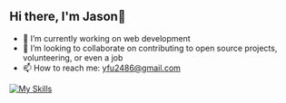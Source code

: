 ## Hi there, I'm Jason👋

- 🔭 I’m currently working on web development
- 👯 I’m looking to collaborate on contributing to open source projects, volunteering, or even a job
- 📫 How to reach me: yfu2486@gmail.com
  
[![My Skills](https://skillicons.dev/icons?i=aws,bootstrap,cs,css,cypress,docker,firebase,gcp,git,html,js,kotlin,linux,mongodb,nextjs,nodejs,php,postgres,postman,py,rails,react,ruby,sass,tailwind,ts )](https://skillicons.dev)

<!--
**WetBanana2486/WetBanana2486** is a ✨ _special_ ✨ repository because its `README.md` (this file) appears on your GitHub profile.

Here are some ideas to get you started:

- 🔭 I’m currently working on ...
- 🌱 I’m currently learning ...
- 👯 I’m looking to collaborate on ...
- 🤔 I’m looking for help with ...
- 💬 Ask me about ...
- 📫 How to reach me: ...
- 😄 Pronouns: ...
- ⚡ Fun fact: ...
-->
